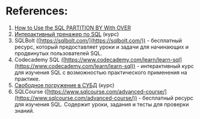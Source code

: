 
# References:

1. [How to Use the SQL PARTITION BY With OVER](https://learnsql.com//blog/partition-by-with-over-sql/?utm_source=newsletter&utm_medium=email&utm_campaign=newsletter-december-2023)
2. [Интерактивный тренажер по SQL](https://stepik.org/course/63054/promo) (курс)
3. SQLBolt ([https://sqlbolt.com/](https://sqlbolt.com/)) - бесплатный ресурс, который предоставляет уроки и задачи для начинающих и продвинутых пользователей SQL.
4. Codecademy SQL ([https://www.codecademy.com/learn/learn-sql](https://www.codecademy.com/learn/learn-sql)) - интерактивный курс для изучения SQL с возможностью практического применения на практике.
5. [Свободное погружение в СУБД](https://stepik.org/course/70710/promo#toc) (курс)
6. SQLCourse ([https://www.sqlcourse.com/advanced-course/](https://www.sqlcourse.com/advanced-course/)) - бесплатный ресурс для изучения SQL. Содержит уроки, задания и тесты для проверки знаний.